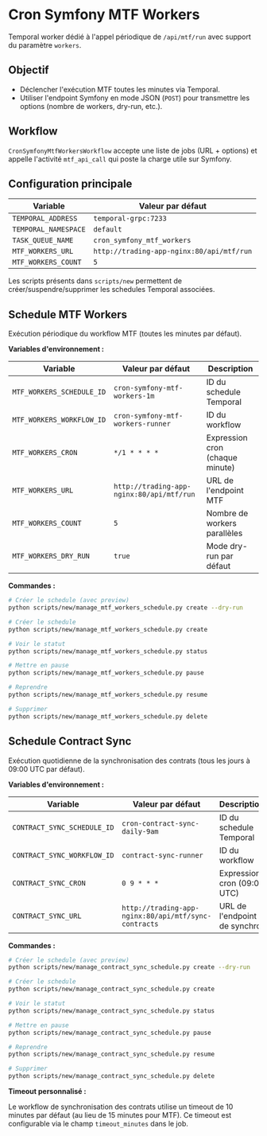 # Cron Symfony MTF Workers

Temporal worker dédié à l'appel périodique de `/api/mtf/run` avec support du
paramètre `workers`.

## Objectif

- Déclencher l'exécution MTF toutes les minutes via Temporal.
- Utiliser l'endpoint Symfony en mode JSON (`POST`) pour transmettre les
  options (nombre de workers, dry-run, etc.).

## Workflow

`CronSymfonyMtfWorkersWorkflow` accepte une liste de jobs (URL + options) et
appelle l'activité `mtf_api_call` qui poste la charge utile sur Symfony.

## Configuration principale

| Variable                 | Valeur par défaut                            |
|--------------------------|----------------------------------------------|
| `TEMPORAL_ADDRESS`       | `temporal-grpc:7233`                              |
| `TEMPORAL_NAMESPACE`     | `default`                                    |
| `TASK_QUEUE_NAME`        | `cron_symfony_mtf_workers`                   |
| `MTF_WORKERS_URL`        | `http://trading-app-nginx:80/api/mtf/run`    |
| `MTF_WORKERS_COUNT`      | `5`                                          |

Les scripts présents dans `scripts/new` permettent de créer/suspendre/supprimer
les schedules Temporal associées.

## Schedule MTF Workers

Exécution périodique du workflow MTF (toutes les minutes par défaut).

**Variables d'environnement :**

| Variable                    | Valeur par défaut                            | Description |
|-----------------------------|----------------------------------------------|-------------|
| `MTF_WORKERS_SCHEDULE_ID`   | `cron-symfony-mtf-workers-1m`                | ID du schedule Temporal |
| `MTF_WORKERS_WORKFLOW_ID`   | `cron-symfony-mtf-workers-runner`            | ID du workflow |
| `MTF_WORKERS_CRON`          | `*/1 * * * *`                                | Expression cron (chaque minute) |
| `MTF_WORKERS_URL`           | `http://trading-app-nginx:80/api/mtf/run`    | URL de l'endpoint MTF |
| `MTF_WORKERS_COUNT`         | `5`                                          | Nombre de workers parallèles |
| `MTF_WORKERS_DRY_RUN`       | `true`                                       | Mode dry-run par défaut |

**Commandes :**

```bash
# Créer le schedule (avec preview)
python scripts/new/manage_mtf_workers_schedule.py create --dry-run

# Créer le schedule
python scripts/new/manage_mtf_workers_schedule.py create

# Voir le statut
python scripts/new/manage_mtf_workers_schedule.py status

# Mettre en pause
python scripts/new/manage_mtf_workers_schedule.py pause

# Reprendre
python scripts/new/manage_mtf_workers_schedule.py resume

# Supprimer
python scripts/new/manage_mtf_workers_schedule.py delete
```

## Schedule Contract Sync

Exécution quotidienne de la synchronisation des contrats (tous les jours à 09:00 UTC par défaut).

**Variables d'environnement :**

| Variable                    | Valeur par défaut                                   | Description |
|-----------------------------|-----------------------------------------------------|-------------|
| `CONTRACT_SYNC_SCHEDULE_ID` | `cron-contract-sync-daily-9am`                      | ID du schedule Temporal |
| `CONTRACT_SYNC_WORKFLOW_ID` | `contract-sync-runner`                              | ID du workflow |
| `CONTRACT_SYNC_CRON`        | `0 9 * * *`                                         | Expression cron (09:00 UTC) |
| `CONTRACT_SYNC_URL`         | `http://trading-app-nginx:80/api/mtf/sync-contracts` | URL de l'endpoint de synchro |

**Commandes :**

```bash
# Créer le schedule (avec preview)
python scripts/new/manage_contract_sync_schedule.py create --dry-run

# Créer le schedule
python scripts/new/manage_contract_sync_schedule.py create

# Voir le statut
python scripts/new/manage_contract_sync_schedule.py status

# Mettre en pause
python scripts/new/manage_contract_sync_schedule.py pause

# Reprendre
python scripts/new/manage_contract_sync_schedule.py resume

# Supprimer
python scripts/new/manage_contract_sync_schedule.py delete
```

**Timeout personnalisé :**

Le workflow de synchronisation des contrats utilise un timeout de 10 minutes par défaut (au lieu de 15 minutes pour MTF). Ce timeout est configurable via le champ `timeout_minutes` dans le job.
